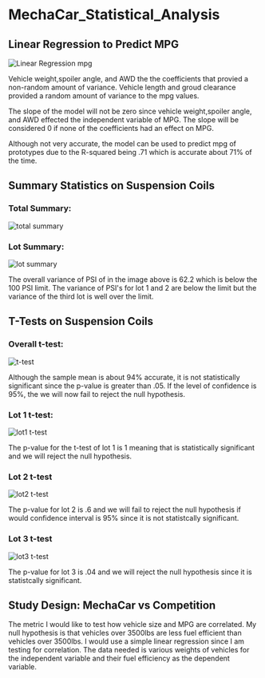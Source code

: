 # MechaCar_Statistical_Analysis

## Linear Regression to Predict MPG

![Linear Regression mpg](https://user-images.githubusercontent.com/87910875/145454872-62172b81-9234-40ef-8f04-c7f06845248a.png)


Vehicle weight,spoiler angle, and AWD the the coefficients that provied a non-random amount of variance. Vehicle length and groud clearance provided a random amount of variance to the mpg values.

The slope of the model will not be zero since vehicle weight,spoiler angle, and AWD effected the independent variable of MPG. The slope will be considered 0 if none of the coefficients had an effect on MPG.

Although not very accurate, the model can be used to predict mpg of prototypes due to the R-squared being .71 which is accurate about 71% of the time.

## Summary Statistics on Suspension Coils

### Total Summary: 

![total summary](https://user-images.githubusercontent.com/87910875/145457731-1d3e617a-1523-4d6a-b396-81d79d90a50e.png)

### Lot Summary: 

![lot summary](https://user-images.githubusercontent.com/87910875/145457744-dae99db9-637d-4cec-96a9-5184172d87cb.png)

The overall variance of PSI of in the image above is 62.2 which is below the 100 PSI limit. The variance of PSI's for lot 1 and 2 are below the limit but the variance of the third lot is well over the limit. 

## T-Tests on Suspension Coils

### Overall t-test:
![t-test](https://user-images.githubusercontent.com/87910875/145485972-8d1724a8-3378-42ba-8dc3-84bc2d5bf634.png)

Although the sample mean is about 94% accurate, it is not statistically significant since the p-value is greater than .05. If the level of confidence is 95%, the we will now fail to reject the null hypothesis.

### Lot 1 t-test:

![lot1 t-test](https://user-images.githubusercontent.com/87910875/145487692-1844e74d-ad8e-4955-85c0-71e94cf08ae0.png)

The p-value for the t-test of lot 1 is 1 meaning that is statistically significant and we will reject the null hypothesis. 

### Lot 2 t-test

![lot2 t-test](https://user-images.githubusercontent.com/87910875/145487981-c806d736-0e92-4135-a07e-eb2e1e7fad00.png)

The p-value for lot 2 is .6 and we will fail to reject the null hypothesis if would confidence interval is 95% since it is not statistcally significant.


### Lot 3 t-test

![lot3 t-test](https://user-images.githubusercontent.com/87910875/145488194-9df3d512-c937-437e-83af-66dd3d808da3.png)

The p-value for lot 3 is .04 and we will reject the null hypothesis since it is statistcally significant. 

## Study Design: MechaCar vs Competition

The metric I would like to test how vehicle size and MPG are correlated. My null hypothesis is that vehicles over 3500lbs are less fuel efficient than vehicles over 3500lbs. I would use a simple linear regression since I am testing for correlation. The data needed is various weights of vehicles for the independent variable and their fuel efficiency as the dependent variable.
